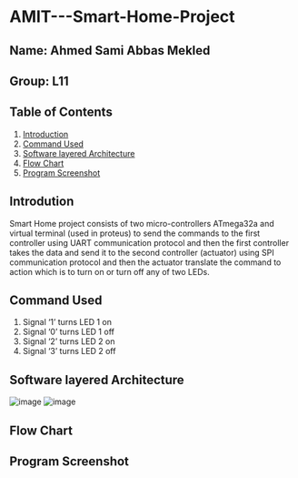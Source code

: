 # AMIT---Smart-Home-Project
## Name: **Ahmed Sami Abbas Mekled**
## Group: **L11**

## Table of Contents

1. [Introduction](#intro)
1. [Command Used](#cmd)
1. [Software layered Architecture](#arch)
1. [Flow Chart](#flow)
1. [Program Screenshot](#shot)

## Introdution <a name="intro"></a>
Smart Home project consists of two micro-controllers ATmega32a and virtual terminal (used in proteus) to send the commands to the first controller using UART communication protocol and then the first controller takes the data and send it to the second controller (actuator) using SPI communication protocol and then the actuator translate the command to action which is to turn on or turn off any of two LEDs.

## Command Used <a name="cmd"></a>
  1.  Signal ‘1’ turns LED 1 on
  2.	Signal ‘0’ turns LED 1 off	
  3.	Signal ‘2’ turns LED 2 on
  4.	Signal ‘3’ turns LED 2 off

## Software layered Architecture <a name="arch"></a>
![image](https://user-images.githubusercontent.com/47276498/125858736-dc30d676-1404-4993-be95-01f72edbd243.png)
![image](https://user-images.githubusercontent.com/47276498/125858782-92fd0736-7220-41f8-af81-a2638d1b987a.png)

## Flow Chart <a name="flow"></a>

## Program Screenshot <a name="shot"></a>

